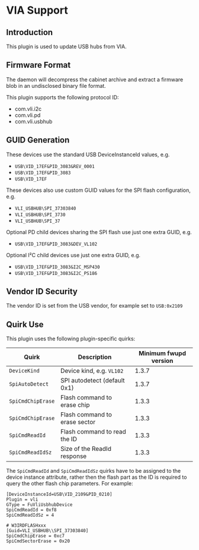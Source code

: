 VIA Support
===========

Introduction
------------

This plugin is used to update USB hubs from VIA.

Firmware Format
---------------

The daemon will decompress the cabinet archive and extract a firmware blob in
an undisclosed binary file format.

This plugin supports the following protocol ID:

 * com.vli.i2c
 * com.vli.pd
 * com.vli.usbhub

GUID Generation
---------------

These devices use the standard USB DeviceInstanceId values, e.g.

 * `USB\VID_17EF&PID_3083&REV_0001`
 * `USB\VID_17EF&PID_3083`
 * `USB\VID_17EF`

These devices also use custom GUID values for the SPI flash configuration, e.g.

 * `VLI_USBHUB\SPI_37303840`
 * `VLI_USBHUB\SPI_3730`
 * `VLI_USBHUB\SPI_37`

Optional PD child devices sharing the SPI flash use just one extra GUID, e.g.

 * `USB\VID_17EF&PID_3083&DEV_VL102`

Optional I²C child devices use just one extra GUID, e.g.

 * `USB\VID_17EF&PID_3083&I2C_MSP430`
 * `USB\VID_17EF&PID_3083&I2C_PS186`

Vendor ID Security
------------------

The vendor ID is set from the USB vendor, for example set to `USB:0x2109`

Quirk Use
---------

This plugin uses the following plugin-specific quirks:

| Quirk                      | Description                      | Minimum fwupd version |
|----------------------------|----------------------------------|-----------------------|
| `DeviceKind`               | Device kind, e.g. `VL102`        | 1.3.7                 |
| `SpiAutoDetect`            | SPI autodetect (default 0x1)     | 1.3.7                 |
| `SpiCmdChipErase`          | Flash command to erase chip      | 1.3.3                 |
| `SpiCmdChipErase`          | Flash command to erase sector    | 1.3.3                 |
| `SpiCmdReadId`             | Flash command to read the ID     | 1.3.3                 |
| `SpiCmdReadIdSz`           | Size of the ReadId response      | 1.3.3                 |

The `SpiCmdReadId` and `SpiCmdReadIdSz` quirks have to be assigned to the device
instance attribute, rather then the flash part as the ID is required to query
the other flash chip parameters. For example:

    [DeviceInstanceId=USB\VID_2109&PID_0210]
    Plugin = vli
    GType = FuVliUsbhubDevice
    SpiCmdReadId = 0xf8
    SpiCmdReadIdSz = 4

    # W3IRDFLASHxxx
    [Guid=VLI_USBHUB\\SPI_37303840]
    SpiCmdChipErase = 0xc7
    SpiCmdSectorErase = 0x20
